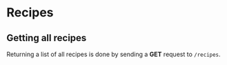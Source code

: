 # Recipes

## Getting all recipes
Returning a list of all recipes is done by sending a **GET** request to `/recipes`.